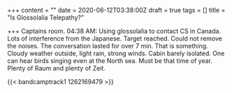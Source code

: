 +++
content = ""
date = 2020-06-12T03:38:00Z
draft = true
tags = []
title = "Is Glossolalia Telepathy?"

+++
Captains room. 04:38 AM: Using glossolalia to contact CS in Canada. Lots of interference from the Japanese. Target reached. Could not remove the noises. The conversation lasted for over 7 min. That is something. Cloudy weather outside, light rain, strong winds. Cabin barely isolated. One can hear birds singing even at the North sea. Must be that time of year. Plenty of Raum and plenty of Zeit.

{{< bandcamptrack1 1262169479 >}}